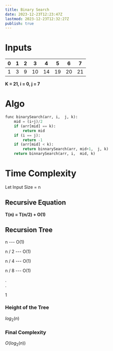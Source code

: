 ```yaml
---
title: Binary Search
date: 2023-12-23T12:23:47Z
lastmod: 2023-12-23T12:32:27Z
publish: true
---
```


# Inputs

|0|1|2|3|4|5|6|7|
| ---| ---| ---| ----| ----| ----| ----| ----|
|1|3|9|10|14|19|20|21|

**K = 21, i = 0,  j = 7**

# Algo

```python
func binarySearch(arr, i,  j, k):
	mid = (i+j)/2
	if (arr[mid] == k):
		return mid
	if (i == j):
		return -1
	if (arr[mid] < k):
		return binnarySearch(arr, mid+1,  j, k)
	return binnarySearch(arr, i,  mid, k)
```

# Time Complexity

Let Input Size = n

## Recursive Equation

**T(n) = T(n/2) + O(1)** 

## Recursion Tree

   n	--- O(1)

n / 2	--- O(1)

n / 4	--- O(1)

n / 8	--- O(1)

.  
.

1

### Height of the Tree

$log_2(n)$  

### Final Complexity

$O(log_2(n))$
